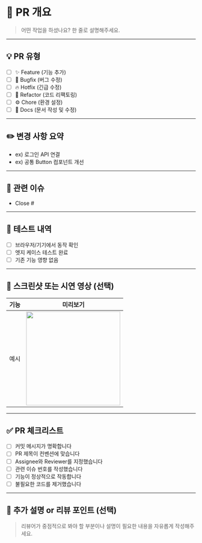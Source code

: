 <!--
PR 제목 작성 가이드:
[라벨명/#이슈번호] 작업한 내용 요약
예: [Feature/#123] 로그인 페이지 구현
-->

# 🚀 PR 개요
> 어떤 작업을 하셨나요? 한 줄로 설명해주세요.

---

## 💡 PR 유형
<!-- 아래에서 해당하는 항목에 [x] 표시해주세요 -->
- [ ] ✨ Feature (기능 추가)
- [ ] 🐞 Bugfix (버그 수정)
- [ ] 🔥 Hotfix (긴급 수정)
- [ ] 🔧 Refactor (코드 리팩토링)
- [ ] ⚙️ Chore (환경 설정)
- [ ] 📝 Docs (문서 작성 및 수정)

---

## ✏️ 변경 사항 요약
<!-- 주요 수정 사항이나 개발 내용을 요약해주세요 -->
- ex) 로그인 API 연결
- ex) 공통 Button 컴포넌트 개선

---

## 🔗 관련 이슈
<!-- 이 PR과 연결된 이슈 번호를 명시해주세요 (자동으로 Close 처리됨) -->
- Close #

---

## 🧪 테스트 내역
- [ ] 브라우저/기기에서 동작 확인
- [ ] 엣지 케이스 테스트 완료
- [ ] 기존 기능 영향 없음

---

## 🎨 스크린샷 또는 시연 영상 (선택)
<!-- UI 변경사항이 있다면 이미지나 GIF를 첨부해주세요 -->
|기능|미리보기|
|:--:|:--:|
|예시|<img src="https://..." width="250" />|

---

## ✅ PR 체크리스트
- [ ] 커밋 메시지가 명확합니다
- [ ] PR 제목이 컨벤션에 맞습니다
- [ ] Assignee와 Reviewer를 지정했습니다
- [ ] 관련 이슈 번호를 작성했습니다
- [ ] 기능이 정상적으로 작동합니다
- [ ] 불필요한 코드를 제거했습니다

---

## 💬 추가 설명 or 리뷰 포인트 (선택)
> 리뷰어가 중점적으로 봐야 할 부분이나 설명이 필요한 내용을 자유롭게 작성해주세요.
